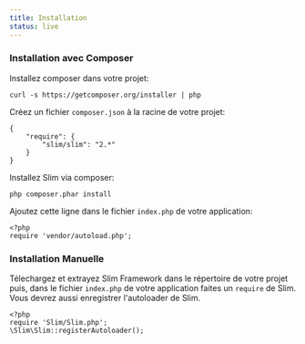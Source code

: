 ```yaml
---
title: Installation
status: live
---
```


### Installation avec Composer

Installez composer dans votre projet:

    curl -s https://getcomposer.org/installer | php

Créez un fichier `composer.json` à la racine de votre projet:

    {
        "require": {
            "slim/slim": "2.*"
        }
    }

Installez Slim via composer:

    php composer.phar install

Ajoutez cette ligne dans le fichier `index.php` de votre application:

    <?php
    require 'vendor/autoload.php';

### Installation Manuelle

Télechargez et extrayez Slim Framework dans le répertoire de votre projet puis, dans le fichier `index.php` de votre application faites un `require` de Slim. 
Vous devrez aussi enregistrer l'autoloader de Slim.

    <?php
    require 'Slim/Slim.php';
    \Slim\Slim::registerAutoloader();
